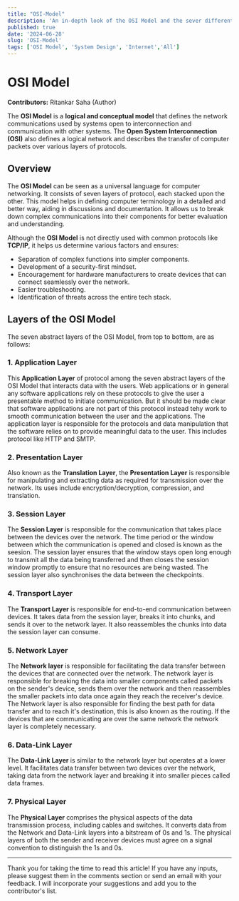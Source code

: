 ```yaml
---
title: "OSI-Model"
description: 'An in-depth look of the OSI Model and the sever different layers of abstraction that are used for effecient data transmission'
published: true
date: '2024-06-28'
slug: 'OSI-Model'
tags: ['OSI Model', 'System Design', 'Internet','All']
---
```


# OSI Model

**Contributors:** Ritankar Saha (Author)

The **OSI Model** is a **logical and conceptual model** that defines the network communications used by systems open to interconnection and communication with other systems. The **Open System Interconnection (OSI)** also defines a logical network and describes the transfer of computer packets over various layers of protocols.

## Overview

The **OSI Model** can be seen as a universal language for computer networking. It consists of seven layers of protocol, each stacked upon the other. This model helps in defining computer terminology in a detailed and better way, aiding in discussions and documentation. It allows us to break down complex communications into their components for better evaluation and understanding.

Although the **OSI Model** is not directly used with common protocols like **TCP/IP**, it helps us determine various factors and ensures:

- Separation of complex functions into simpler components.
- Development of a security-first mindset.
- Encouragement for hardware manufacturers to create devices that can connect seamlessly over the network.
- Easier troubleshooting.
- Identification of threats across the entire tech stack.

## Layers of the OSI Model

The seven abstract layers of the OSI Model, from top to bottom, are as follows:

### 1. Application Layer
This **Application Layer** of protocol among the seven abstract layers of the OSI Model that interacts data with the users. Web applications or in general any software applications rely on these protocols to give the user a presentable method to initiate communication. But it should be made clear that software applications are not part of this protocol instead tehy work to smooth communication between the user and the applications. The application layer is responsible for the protocols and data manipulation that the software relies on to provide meaningful data to the user. This includes protocol like HTTP and SMTP.

### 2. Presentation Layer
Also known as the **Translation Layer**, the **Presentation Layer** is responsible for manipulating and extracting data as required for transmission over the network. Its uses include encryption/decryption, compression, and translation.

### 3. Session Layer
The **Session Layer** is responsible for the communication that takes place between the devices over the network. The time period or the window between which the communication is opened and closed is known as the seesion. The session layer ensures that the window stays open long enough to transmit all the data being transferred and then closes the session window promptly to ensure that no resources are being wasted. The session layer also synchronises the data between the checkpoints.

### 4. Transport Layer
The **Transport Layer** is responsible for end-to-end communication between devices. It takes data from the session layer, breaks it into chunks, and sends it over to the network layer. It also reassembles the chunks into data the session layer can consume.

### 5. Network Layer
The **Network layer** is responsible for facilitating the data transfer between the devices that are connected over the network. The network layer is responsible for breaking the data into smaller components called packets on the sender's device, sends them over the network and then reassembles the smaller packets into data once again they reach the receiver's device. The Network layer is also responsible for finding the best path for data transfer and to reach it's destination, this is also known as the routing. If the devices that are communicating are over the same network the network layer is completely necessary.

### 6. Data-Link Layer
The **Data-Link Layer** is similar to the network layer but operates at a lower level. It facilitates data transfer between two devices over the network, taking data from the network layer and breaking it into smaller pieces called data frames.

### 7. Physical Layer
The **Physical Layer** comprises the physical aspects of the data transmission process, including cables and switches. It converts data from the Network and Data-Link layers into a bitstream of 0s and 1s. The physical layers of both the sender and receiver devices must agree on a signal convention to distinguish the 1s and 0s.

---

Thank you for taking the time to read this article! If you have any inputs, please suggest them in the comments section or send an email with your feedback. I will incorporate your suggestions and add you to the contributor's list.
